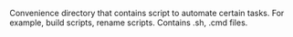 Convenience directory that contains script to automate certain tasks. For example, build scripts, rename scripts. Contains .sh, .cmd files.
